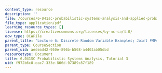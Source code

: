 ```yaml
---
content_type: resource
description: ''
file: /courses/6-041sc-probabilistic-systems-analysis-and-applied-probability-fall-2013/f972b6c0eac7333e866d07389c87f189_MIT6_041SCF13_tut03.pdf
file_type: application/pdf
learning_resource_types: []
license: https://creativecommons.org/licenses/by-nc-sa/4.0/
ocw_type: OCWFile
parent_title: 'Lecture 6: Discrete Random Variable Examples; Joint PMFs'
parent_type: CourseSection
parent_uid: aedead42-950e-896b-b568-a4402ab05dbd
resourcetype: Document
title: 6.041SC Probabilistic Systems Analysis, Tutorial 3
uid: f972b6c0-eac7-333e-866d-07389c87f189
---
```

